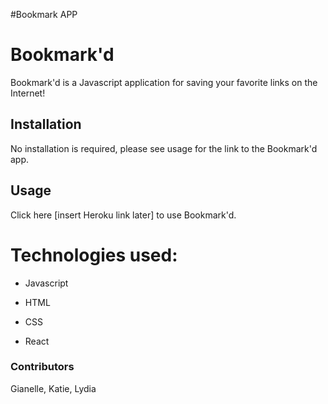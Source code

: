 #Bookmark APP

# Bookmark'd

Bookmark'd is a Javascript application for saving your favorite links on the Internet!

## Installation

No installation is required, please see usage for the link to the Bookmark'd app.

## Usage

Click here [insert Heroku link later] to use Bookmark'd.



<h1>Technologies used:</h1>

- Javascript

- HTML

- CSS

- React


<h3>Contributors</h3>

Gianelle, Katie, Lydia

